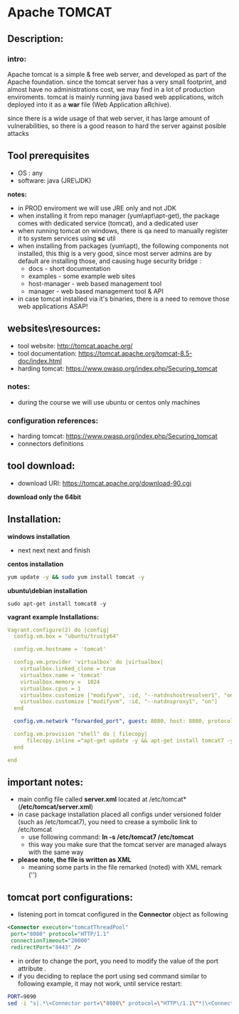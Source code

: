 # Apache TOMCAT
## Description:
### intro:
Apache tomcat is a simple & free web server, and developed as part of the Apache foundation.
since the tomcat server has a very small footprint, and almost have no administrations cost, we may find in a lot of production enviroments.
tomcat is mainly running java based web applications, witch deployed into it as a **war** file (Web Application aRchive).

since there is a wide usage of that web server, it has large amount of vulnerabilities, so there is a good reason to hard the server against posible attacks  

   
## Tool prerequisites
* OS : any
* software: java (JRE\JDK)

**notes:**
- in PROD enviroment we will use JRE only and not JDK
- when installing it from repo manager (yum\apt\apt-get), the package comes with dedicated service (tomcat), and a dedicated user
- when running tomcat on windows, there is qa need to manually register it to system services using **sc** util
- when installing from packages (yum\apt), the following components not installed, this thig is a very good, since most server admins are by default are installing those, and causing huge security bridge :
    - docs - short documentation
    - examples - some example web sites
    - host-manager - web based management tool
    - manager - web based management tool & API 
- in case tomcat installed via it's binaries, there is a need to remove those web applications ASAP!

    

## **websites\resources:**
- tool website: http://tomcat.apache.org/
- tool documentation: https://tomcat.apache.org/tomcat-8.5-doc/index.html
- harding tomcat: https://www.owasp.org/index.php/Securing_tomcat

### notes:
- during the course we will use ubuntu or centos only machines

### configuration references:
- harding tomcat: https://www.owasp.org/index.php/Securing_tomcat
- connectors definitions

## **tool download:**
- download URI: https://tomcat.apache.org/download-90.cgi

**download only the 64bit**
## **Installation:**
**windows installation**
- next next next and finish 

**centos installation**
```bash
yum update -y && sudo yum install tomcat -y
```

**ubuntu\debian installation**

```text
sudo apt-get install tomcat8 -y
```

**vagrant example Installations:**
```yaml
Vagrant.configure(2) do |config|
  config.vm.box = "ubuntu/trusty64"

  config.vm.hostname = 'tomcat'

  config.vm.provider 'virtualbox' do |virtualbox|
    virtualbox.linked_clone = true
    virtualbox.name = 'tomcat'
    virtualbox.memory =  1024
    virtualbox.cpus = 1
    virtualbox.customize ["modifyvm", :id, "--natdnshostresolver1", "on"]
    virtualbox.customize ["modifyvm", :id, "--natdnsproxy1", "on"]
  end

  config.vm.network "forwarded_port", guest: 8080, host: 8080, protocol: "tcp"

  config.vm.provision "shell" do | filecopy|
      filecopy.inline ="apt-get update -y && apt-get install tomcat7 -y"
  end

end
```

## important notes:
- main config file called **server.xml** located at /etc/tomcat* (**/etc/tomcat/server.xml**)
- in case package installation placed all configs under versioned folder (such as /etc/tomcat7), you need to crease a symbolic link to /etc/tomcat 
    - use following command: **ln -s /etc/tomcat7 /etc/tomcat**
    - this way you make sure that the tomcat server are managed always with the same way
- **please note, the file is written as XML**
    - meaning some parts in the file remarked (noted) with XML remark ('<!--' and '-->')

## tomcat port configurations:
- listening port in tomcat configured in the **Connector** object as following
```xml
<Connector executor="tomcatThreadPool"
 port="8080" protocol="HTTP/1.1"
 connectionTimeout="20000"
 redirectPort="8443" />
```
- in order to change the port, you need to modify the value of the port attribute .
- if you deciding to replace the port using sed command similar to following example, it may not work, until service restart:
```bash
PORT=9090
sed -i "s|.*\<Connector port=\"8080\" protocol=\"HTTP\/1.1\"*|\<Connector port=\"${PORT}\" protocol=\"HTTP/1.1\"|g" /etc/tomcat/server.xml
```


